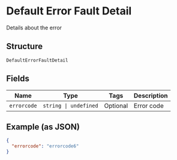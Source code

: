 
# Default Error Fault Detail

Details about the error

## Structure

`DefaultErrorFaultDetail`

## Fields

| Name | Type | Tags | Description |
|  --- | --- | --- | --- |
| `errorcode` | `string \| undefined` | Optional | Error code |

## Example (as JSON)

```json
{
  "errorcode": "errorcode6"
}
```

